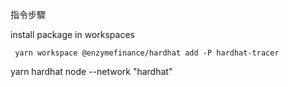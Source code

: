 指令步驟

install package in workspaces

```
 yarn workspace @enzymefinance/hardhat add -P hardhat-tracer
```

yarn hardhat node --network "hardhat"
